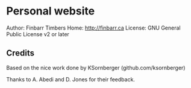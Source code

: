 # Personal website 
Author: Finbarr Timbers
Home: http://finbarr.ca
License: GNU General Public License v2 or later

## Credits
Based on the nice work done by KSornberger (github.com/ksornberger)

Thanks to A. Abedi and D. Jones for their feedback. 